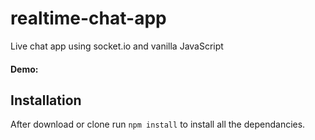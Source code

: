 # realtime-chat-app
Live chat app using socket.io and vanilla JavaScript

#### Demo: 

## Installation 
After download or clone run `npm install` to install all the dependancies.

